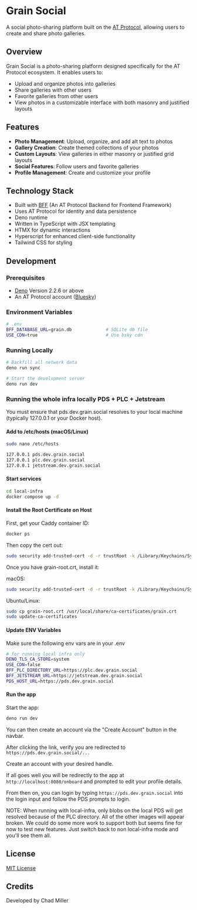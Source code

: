 # Grain Social

A social photo-sharing platform built on the [AT Protocol](https://atproto.com),
allowing users to create and share photo galleries.

## Overview

Grain Social is a photo-sharing platform designed specifically for the AT
Protocol ecosystem. It enables users to:

- Upload and organize photos into galleries
- Share galleries with other users
- Favorite galleries from other users
- View photos in a customizable interface with both masonry and justified
  layouts

## Features

- **Photo Management**: Upload, organize, and add alt text to photos
- **Gallery Creation**: Create themed collections of your photos
- **Custom Layouts**: View galleries in either masonry or justified grid layouts
- **Social Features**: Follow users and favorite galleries
- **Profile Management**: Create and customize your profile

## Technology Stack

- Built with [BFF](https://github.com/bigmoves/bff) (An AT Protocol Backend for
  Frontend Framework)
- Uses AT Protocol for identity and data persistence
- Deno runtime
- Written in TypeScript with JSX templating
- HTMX for dynamic interactions
- Hyperscript for enhanced client-side functionality
- Tailwind CSS for styling

## Development

### Prerequisites

- [Deno](https://deno.land/manual/getting_started/installation) Version 2.2.6 or
  above
- An AT Protocol account ([Bluesky](https://bsky.app))

### Environment Variables

```bash
# .env
BFF_DATABASE_URL=grain.db             # SQLite db file
USE_CDN=true                          # Use bsky cdn
```

### Running Locally

```bash
# Backfill all network data
deno run sync

# Start the development server
deno run dev
```

### Running the whole infra locally PDS + PLC + Jetstream

You must ensure that pds.dev.grain.social resolves to your local machine
(typically 127.0.0.1 or your Docker host).

#### Add to /etc/hosts (macOS/Linux)

```bash
sudo nano /etc/hosts
```

```bash
127.0.0.1 pds.dev.grain.social
127.0.0.1 plc.dev.grain.social
127.0.0.1 jetstream.dev.grain.social
```

#### Start services

```bash
cd local-infra
docker compose up -d
```

#### Install the Root Certificate on Host

First, get your Caddy container ID:

```bash
docker ps
```

Then copy the cert out:

```bash
sudo security add-trusted-cert -d -r trustRoot -k /Library/Keychains/System.keychain grain-root.crt
```

Once you have grain-root.crt, install it:

macOS:

```bash
sudo security add-trusted-cert -d -r trustRoot -k /Library/Keychains/System.keychain grain-root.crt
```

Ubuntu/Linux:

```bash
sudo cp grain-root.crt /usr/local/share/ca-certificates/grain.crt
sudo update-ca-certificates
```

#### Update ENV Variables

Make sure the following env vars are in your .env

```bash
# for running local infra only
DENO_TLS_CA_STORE=system
USE_CDN=false
BFF_PLC_DIRECTORY_URL=https://plc.dev.grain.social
BFF_JETSTREAM_URL=https://jetstream.dev.grain.social
PDS_HOST_URL=https://pds.dev.grain.social
```

#### Run the app

Start the app:

```bash
deno run dev
```

You can then create an account via the "Create Account" button in the navbar.

After clicking the link, verify you are redirected to
`https://pds.dev.grain.social/...`

Create an account with your desired handle.

If all goes well you will be redirectly to the app at
`http://localhost:8080/onboard` and prompted to edit your profile details.

From then on, you can login by typing `https://pds.dev.grain.social` into the
login input and follow the PDS prompts to login.

NOTE: When running with local-infra, only blobs on the local PDS will get
resolved because of the PLC directory. All of the other images will appear
broken. We could do some more work to support both but seems fine for now to
test new features. Just switch back to non local-infra mode and you'll see them
all.

## License

[MIT License](LICENSE)

## Credits

Developed by Chad Miller
